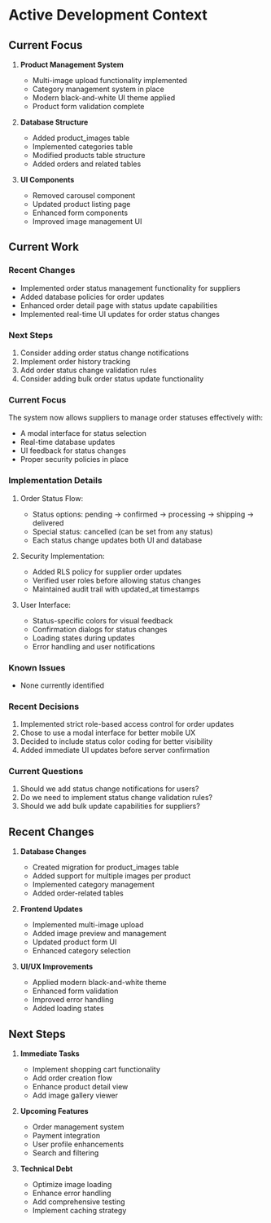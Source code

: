 # Active Development Context

## Current Focus
1. **Product Management System**
   - Multi-image upload functionality implemented
   - Category management system in place
   - Modern black-and-white UI theme applied
   - Product form validation complete

2. **Database Structure**
   - Added product_images table
   - Implemented categories table
   - Modified products table structure
   - Added orders and related tables

3. **UI Components**
   - Removed carousel component
   - Updated product listing page
   - Enhanced form components
   - Improved image management UI

## Current Work

### Recent Changes
- Implemented order status management functionality for suppliers
- Added database policies for order updates
- Enhanced order detail page with status update capabilities
- Implemented real-time UI updates for order status changes

### Next Steps
1. Consider adding order status change notifications
2. Implement order history tracking
3. Add order status change validation rules
4. Consider adding bulk order status update functionality

### Current Focus
The system now allows suppliers to manage order statuses effectively with:
- A modal interface for status selection
- Real-time database updates
- UI feedback for status changes
- Proper security policies in place

### Implementation Details
1. Order Status Flow:
   - Status options: pending → confirmed → processing → shipping → delivered
   - Special status: cancelled (can be set from any status)
   - Each status change updates both UI and database

2. Security Implementation:
   - Added RLS policy for supplier order updates
   - Verified user roles before allowing status changes
   - Maintained audit trail with updated_at timestamps

3. User Interface:
   - Status-specific colors for visual feedback
   - Confirmation dialogs for status changes
   - Loading states during updates
   - Error handling and user notifications

### Known Issues
- None currently identified

### Recent Decisions
1. Implemented strict role-based access control for order updates
2. Chose to use a modal interface for better mobile UX
3. Decided to include status color coding for better visibility
4. Added immediate UI updates before server confirmation

### Current Questions
1. Should we add status change notifications for users?
2. Do we need to implement status change validation rules?
3. Should we add bulk update capabilities for suppliers?

## Recent Changes
1. **Database Changes**
   - Created migration for product_images table
   - Added support for multiple images per product
   - Implemented category management
   - Added order-related tables

2. **Frontend Updates**
   - Implemented multi-image upload
   - Added image preview and management
   - Updated product form UI
   - Enhanced category selection

3. **UI/UX Improvements**
   - Applied modern black-and-white theme
   - Enhanced form validation
   - Improved error handling
   - Added loading states

## Next Steps
1. **Immediate Tasks**
   - Implement shopping cart functionality
   - Add order creation flow
   - Enhance product detail view
   - Add image gallery viewer

2. **Upcoming Features**
   - Order management system
   - Payment integration
   - User profile enhancements
   - Search and filtering

3. **Technical Debt**
   - Optimize image loading
   - Enhance error handling
   - Add comprehensive testing
   - Implement caching strategy 